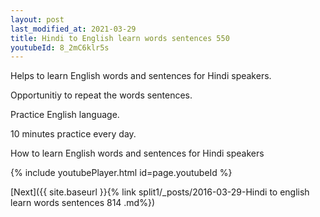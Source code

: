 ```yaml
---
layout: post
last_modified_at: 2021-03-29
title: Hindi to English learn words sentences 550 
youtubeId: 8_2mC6klr5s
---
```

 
 
Helps to learn English words and sentences for Hindi speakers.

Opportunitiy to repeat the words sentences. 

Practice English language. 
 
10 minutes practice every day. 
 
How to learn English words and sentences for Hindi speakers 
 
{% include youtubePlayer.html id=page.youtubeId %}
 
 
[Next]({{ site.baseurl }}{% link  split1/_posts/2016-03-29-Hindi to english learn words sentences 814 .md%})
 
